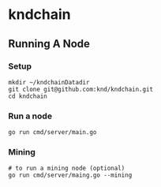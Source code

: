 # kndchain

## Running A Node

### Setup

```
mkdir ~/kndchainDatadir
git clone git@github.com:knd/kndchain.git
cd kndchain
```

### Run a node

```
go run cmd/server/main.go
```

### Mining

```
# to run a mining node (optional)
go run cmd/server/maing.go --mining
```
